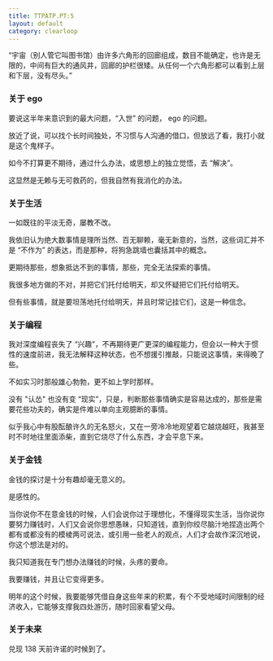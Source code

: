 ```yaml
---
title: TTPATP.PT:5
layout: default
category: clearloop
---
```


“宇宙（别人管它叫图书馆）由许多六角形的回廊组成，数目不能确定，也许是无限的，中间有巨大的通风井，回廊的护栏很矮。从任何一个六角形都可以看到上层和下层，没有尽头。”


### 关于 ego

要说这半年来意识到的最大问题，“入世” 的问题， ego 的问题。

放近了说，可以找个长时间独处，不习惯与人沟通的借口，但放远了看，我打小就是这个鬼样子。

如今不打算更不期待，通过什么办法，或思想上的独立觉悟，去 “解决”。

这显然是无赖与无可救药的，但我自然有我消化的办法。


### 关于生活

一如既往的平淡无奇，屡教不改。

我依旧认为绝大数事情是理所当然、百无聊赖，毫无新意的，当然，这些词汇并不是 “不作为” 的表达，而是那种，将狗急跳墙也囊括其中的概念。

更期待那些，想象抵达不到的事情，那些，完全无法探索的事情。

我很多地方做的不对，并把它们托付给明天，却又怀疑把它们托付给明天。

但有些事情，就是要坦荡地托付给明天，并且时常记挂它们，这是一种信念。


### 关于编程

我对深度编程丧失了 “兴趣”，不再期待更广更深的编程能力，但会以一种大于惯性的速度前进，我无法解释这种状态，也不想援引推敲，只能说这事情，来得晚了些。

不如实习时那般雄心勃勃，更不如上学时那样。

没有 "认怂" 也没有变 “现实”，只是，判断那些事情确实是容易达成的，那些是需要花些功夫的，确实是件难以单向主观臆断的事情。

似乎我心中有股酝酿许久的无名怒火，又在一旁冷冷地观望着它越烧越旺，我甚至时不时地往里面添柴，直到它烧尽了什么东西，才会平息下来。


### 关于金钱

金钱的探讨是十分有趣却毫无意义的。

是感性的。

当你说你不在意金钱的时候，人们会说你过于理想化，不懂得现实生活，当你说你要努力赚钱时，人们又会说你思想愚昧，只知道钱，直到你绞尽脑汁地捏造出两个都有或都没有的模棱两可说法，或引用一些老人的观点，人们才会故作深沉地说，你这个想法是对的。

我只知道我在专门想办法赚钱的时候，头疼的要命。

我要赚钱，并且让它变得更多。

明年的这个时候，我要能够凭借自身这些年来的积累，有个不受地域时间限制的经济收入，它能够支撑我四处游历，随时回家看望父母。


### 关于未来

兑现 138 天前许诺的时候到了。
